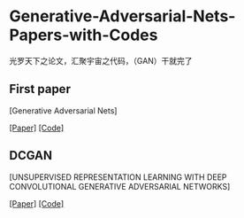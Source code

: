 # Generative-Adversarial-Nets-Papers-with-Codes
光罗天下之论文，汇聚宇宙之代码，（GAN）干就完了

## First paper
[Generative Adversarial Nets]

  [[Paper]](https://proceedings.neurips.cc/paper/2014/file/5ca3e9b122f61f8f06494c97b1afccf3-Paper.pdf)
  [[Code]](https://github.com/Zhijin-Ge/The-First-Demo-of-GANS)

## DCGAN
[UNSUPERVISED REPRESENTATION LEARNING WITH DEEP CONVOLUTIONAL GENERATIVE ADVERSARIAL NETWORKS]

  [[Paper]](https://arxiv.org/pdf/1511.06434.pdf)
  [[Code]](https://github.com/aladdinpersson/Machine-Learning-Collection/tree/master/ML/Pytorch/GANs/2.%20DCGAN)
